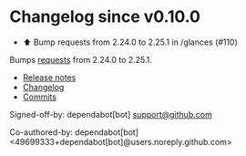 # Changelog since v0.10.0
- ⬆️ Bump requests from 2.24.0 to 2.25.1 in /glances (#110)

Bumps [requests](https://github.com/psf/requests) from 2.24.0 to 2.25.1.
- [Release notes](https://github.com/psf/requests/releases)
- [Changelog](https://github.com/psf/requests/blob/master/HISTORY.md)
- [Commits](https://github.com/psf/requests/compare/v2.24.0...v2.25.1)

Signed-off-by: dependabot[bot] <support@github.com>

Co-authored-by: dependabot[bot] <49699333+dependabot[bot]@users.noreply.github.com> 
